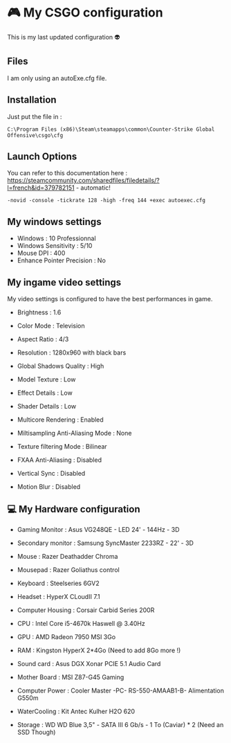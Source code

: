 # :video_game: My CSGO configuration
This is my last updated configuration :alien:

## Files
I am only using an autoExe.cfg file. 

## Installation
Just put the file in :
```
C:\Program Files (x86)\Steam\steamapps\common\Counter-Strike Global Offensive\csgo\cfg
```

## Launch Options
You can refer to this documentation here : 
https://steamcommunity.com/sharedfiles/filedetails/?l=french&id=379782151 - automatic!
```
-novid -console -tickrate 128 -high -freq 144 +exec autoexec.cfg
```

## My windows settings

* Windows : 10 Professionnal
* Windows Sensitivity : 5/10
* Mouse DPI : 400
* Enhance Pointer Precision : No

## My ingame video settings
My video settings is configured to have the best performances in game.

* Brightness : 1.6
* Color Mode : Television
* Aspect Ratio : 4/3
* Resolution : 1280x960 with black bars

* Global Shadows Quality : High
* Model Texture : Low
* Effect Details : Low
* Shader Details : Low
* Multicore Rendering : Enabled
* Miltisampling Anti-Aliasing Mode : None
* Texture filtering Mode : Bilinear
* FXAA Anti-Aliasing : Disabled
* Vertical Sync : Disabled
* Motion Blur : Disabled


## :computer: My Hardware configuration

* Gaming Monitor : Asus VG248QE -  LED 24' - 144Hz - 3D
* Secondary monitor : Samsung SyncMaster 2233RZ - 22' - 3D

* Mouse : Razer Deathadder Chroma
* Mousepad : Razer Goliathus control
* Keyboard : Steelseries 6GV2
* Headset : HyperX CLoudII 7.1

* Computer Housing : Corsair Carbid Series 200R
* CPU : Intel Core i5-4670k Haswell @ 3.40Hz
* GPU : AMD Radeon 7950 MSI 3Go
* RAM : Kingston HyperX 2*4Go (Need to add 8Go more !)
* Sound card : Asus DGX Xonar PCIE 5.1 Audio Card
* Mother Board : MSI Z87-G45 Gaming
* Computer Power : Cooler Master -PC- RS-550-AMAAB1-B- Alimentation G550m 
* WaterCooling : Kit Antec Kulher H2O 620
* Storage : WD WD Blue 3,5" - SATA III 6 Gb/s - 1 To (Caviar) * 2 (Need an SSD Though)
